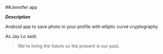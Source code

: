 ##Jennifer app


***Description***


Android app to save photo in your profile with elliptic curve cryptography 


As Jay Lo said:

> We're living the future so
> the present is our past.